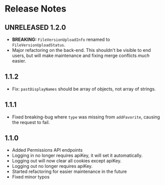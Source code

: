 # Release Notes

## UNRELEASED 1.2.0

* **BREAKING:** `FileVersionUploadInfo` renamed to `FileVersionUploadStatus`.
* Major refactoring on the back-end. This shouldn't be visible to end users, but will make maintenance and fixing merge conflicts *much* easier.

## 1.1.2

* Fix: `pastDisplayNames` should be array of objects, not array of strings.

## 1.1.1

* Fixed breaking-bug where `type` was missing from `addFavorite`, causing the request to fail.

## 1.1.0

* Added Permissions API endpoints
* Logging in no longer requires apiKey, it will set it automatically.
* Logging out will now clear all cookies except apiKey.
* Logging out no longer requires apiKey.
* Started refactoring for easier maintenance in the future
* Fixed minor typos
